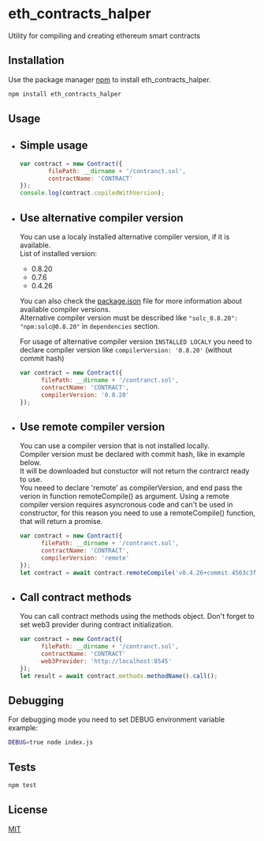 # eth_contracts_halper

Utility for compiling and creating ethereum smart contracts

## Installation

Use the package manager [npm](https://www.npmjs.com/) to install eth_contracts_halper.

```bash
npm install eth_contracts_halper
```

## Usage

- ## Simple usage

  ```js
  var contract = new Contract({
          filePath: __dirname + '/contranct.sol',
          contractName: 'CONTRACT'
  });
  console.log(contract.copiledWithVersion);
  ```

- ## Use alternative compiler version  
  
  You can use a localy installed alternative compiler version, if it is available.  
  List of installed version:
  - 0.8.20
  - 0.7.6
  - 0.4.26

  You can also check the [package.json](./package.json) file for more information about available compiler versions.  
  Alternative compiler version must be described like `"solc_0.8.20": "npm:solc@0.8.20"` in `dependencies` section.  

  For usage of alternative compiler version `INSTALLED LOCALY` you need to declare compiler version like `compilerVersion: '0.8.20'` (without commit hash)

  ```js
  var contract = new Contract({
        filePath: __dirname + '/contranct.sol',
        contractName: 'CONTRACT',
        compilerVersion: '0.8.20'
  });
  ```

- ## Use remote compiler version
  
  You can use a compiler version that is not installed locally.  
  Compiler version must be declared with commit hash, like in example below.  
  It will be downloaded but constuctor will not return the contrarct ready to use.  
  You neeed to declare 'remote' as compilerVersion, and end pass the verion in function remoteCompile() as argument. Using a remote compiler version requires asyncronous code and can't be used in constructor, for this reason you need to use a remoteCompile() function, that will return a promise.

  ```js
  var contract = new Contract({
        filePath: __dirname + '/contranct.sol',
        contractName: 'CONTRACT',
        compilerVersion: 'remote'
  });
  let contract = await contract.remoteCompile('v0.4.26+commit.4563c3fc')
  ```

- ## Call contract methods

  You can call contract methods using the methods object. Don't forget to set web3 provider during contract initialization.

  ```js
  var contract = new Contract({
        filePath: __dirname + '/contranct.sol',
        contractName: 'CONTRACT'
        web3Provider: 'http://localhost:8545'
  });
  let result = await contract.methods.methodName().call();
  ```

## Debugging

For debugging mode you need to set DEBUG environment variable  
example:  

```bash
DEBUG=true node index.js
```

## Tests

```bash
npm test
```

## License

[MIT](https://choosealicense.com/licenses/mit/)